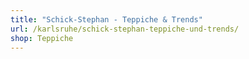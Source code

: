 ```yaml
---
title: "Schick-Stephan - Teppiche & Trends"
url: /karlsruhe/schick-stephan-teppiche-und-trends/
shop: Teppiche
---
```

